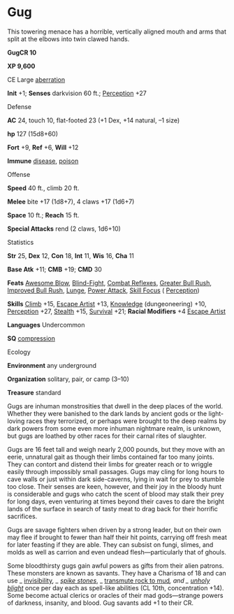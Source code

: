 # Gug

This towering menace has a horrible, vertically aligned mouth and arms that split at the elbows into twin clawed hands.

**GugCR 10**

**XP 9,600**

CE Large [aberration](monsters/creatureTypes#_aberration)

**Init** +1; **Senses** darkvision 60 ft.; [Perception](additionalMonsters/../skills/perception#_perception) +27

Defense

**AC** 24, touch 10, flat-footed 23 (+1 Dex, +14 natural, –1 size)

**hp** 127 (15d8+60)

**Fort** +9, **Ref** +6, **Will** +12

**Immune** [disease](monsters/universalMonsterRules#_disease-(ex-or-su)), [poison](monsters/universalMonsterRules#_poison-(ex-or-su))

Offense

**Speed** 40 ft., climb 20 ft.

**Melee** bite +17 (1d8+7), 4 claws +17 (1d6+7)

**Space** 10 ft.; **Reach** 15 ft.

**Special Attacks** rend (2 claws, 1d6+10)

Statistics

**Str** 25, **Dex** 12, **Con** 18, **Int** 11, **Wis** 16, **Cha** 11

**Base Atk** +11; **CMB** +19; **CMD** 30

**Feats** [Awesome Blow](additionalMonsters/../monsters/monsterFeats#_awesome-blow), [Blind-Fight](additionalMonsters/../feats#_blind-fight), [Combat Reflexes](additionalMonsters/../feats#_combat-reflexes), [Greater Bull Rush](additionalMonsters/../feats#_greater-bull-rush), [Improved Bull Rush](additionalMonsters/../feats#_improved-bull-rush), [Lunge](additionalMonsters/../feats#_lunge), [Power Attack](additionalMonsters/../feats#_power-attack), [Skill Focus](additionalMonsters/../feats#_skill-focus) ( [Perception](additionalMonsters/../skills/perception#_perception))

**Skills** [Climb](additionalMonsters/../skills/climb#_climb) +15, [Escape Artist](additionalMonsters/../skills/escapeArtist#_escape-artist) +13, [Knowledge](additionalMonsters/../skills/knowledge#_knowledge) (dungeoneering) +10, [Perception](additionalMonsters/../skills/perception#_perception) +27, [Stealth](additionalMonsters/../skills/stealth#_stealth) +15, [Survival](additionalMonsters/../skills/survival#_survival) +21; **Racial Modifiers** +4 [Escape Artist](additionalMonsters/../skills/escapeArtist#_escape-artist)

**Languages** Undercommon

**SQ** [compression](monsters/universalMonsterRules#_compression)

Ecology

**Environment** any underground

**Organization** solitary, pair, or camp (3–10)

**Treasure** standard

Gugs are inhuman monstrosities that dwell in the deep places of the world. Whether they were banished to the dark lands by ancient gods or the light-loving races they terrorized, or perhaps were brought to the deep realms by dark powers from some even more inhuman nightmare realm, is unknown, but gugs are loathed by other races for their carnal rites of slaughter.

Gugs are 16 feet tall and weigh nearly 2,000 pounds, but they move with an eerie, unnatural gait as though their limbs contained far too many joints. They can contort and distend their limbs for greater reach or to wriggle easily through impossibly small passages. Gugs may cling for long hours to cave walls or just within dark side-caverns, lying in wait for prey to stumble too close. Their senses are keen, however, and their joy in the bloody hunt is considerable and gugs who catch the scent of blood may stalk their prey for long days, even venturing at times beyond their caves to dare the bright lands of the surface in search of tasty meat to drag back for their horrific sacrifices.

Gugs are savage fighters when driven by a strong leader, but on their own may flee if brought to fewer than half their hit points, carrying off fresh meat for later feasting if they are able. They can subsist on fungi, slimes, and molds as well as carrion and even undead flesh—particularly that of ghouls.

Some bloodthirsty gugs gain awful powers as gifts from their alien patrons. These monsters are known as savants. They have a Charisma of 18 and can use _ [invisibility](additionalMonsters/../spells/invisibility#_invisibility)_, _ [spike stones](additionalMonsters/../spells/spikeStones#_spike-stones)_, _ [transmute rock to mud](additionalMonsters/../spells/transmuteRockToMud#_transmute-rock-to-mud)_, and _ [unholy blight](additionalMonsters/../spells/unholyBlight#_unholy-blight)_ once per day each as spell-like abilities (CL 10th, concentration +14). Some become actual clerics or oracles of their mad gods—strange powers of darkness, insanity, and blood. Gug savants add +1 to their CR.

